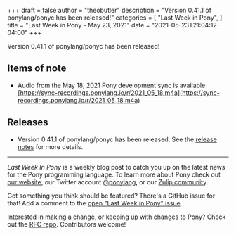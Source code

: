 +++
draft = false
author = "theobutler"
description = "Version 0.41.1 of ponylang/ponyc has been released!"
categories = [
    "Last Week in Pony",
]
title = "Last Week in Pony - May 23, 2021"
date = "2021-05-23T21:04:12-04:00"
+++

Version 0.41.1 of ponylang/ponyc has been released!
<!--more-->

## Items of note

- Audio from the May 18, 2021 Pony development sync is available:
[https://sync-recordings.ponylang.io/r/2021_05_18.m4a](https://sync-recordings.ponylang.io/r/2021_05_18.m4a)

## Releases

- Version 0.41.1 of ponylang/ponyc has been released.
See the [release notes](https://github.com/ponylang/ponyc/releases/tag/0.41.1) for more details.

---

_Last Week In Pony_ is a weekly blog post to catch you up on the latest news for the Pony programming language. To learn more about Pony check out [our website](https://ponylang.io), our Twitter account [@ponylang](https://twitter.com/ponylang), or our [Zulip community](https://ponylang.zulipchat.com).

Got something you think should be featured? There's a GitHub issue for that! Add a comment to the [open "Last Week in Pony" issue](https://github.com/ponylang/ponylang.github.io/issues?q=is%3Aissue+is%3Aopen+label%3Alast-week-in-pony).

Interested in making a change, or keeping up with changes to Pony? Check out the [RFC repo](https://github.com/ponylang/rfcs). Contributors welcome!
